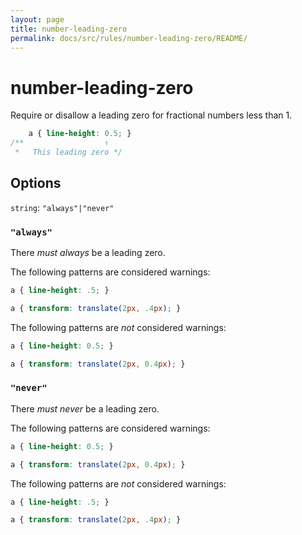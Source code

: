 ```yaml
---
layout: page
title: number-leading-zero
permalink: docs/src/rules/number-leading-zero/README/
---
```


# number-leading-zero

Require or disallow a leading zero for fractional numbers less than 1.

```css
    a { line-height: 0.5; }
/**                  ↑
 *   This leading zero */
```

## Options

`string`: `"always"|"never"`

### `"always"`

There *must always* be a leading zero.

The following patterns are considered warnings:

```css
a { line-height: .5; }
```

```css
a { transform: translate(2px, .4px); }
```

The following patterns are *not* considered warnings:

```css
a { line-height: 0.5; }
```

```css
a { transform: translate(2px, 0.4px); }
```

### `"never"`

There *must never* be a leading zero.

The following patterns are considered warnings:

```css
a { line-height: 0.5; }
```

```css
a { transform: translate(2px, 0.4px); }
```


The following patterns are *not* considered warnings:

```css
a { line-height: .5; }
```

```css
a { transform: translate(2px, .4px); }
```
